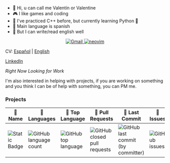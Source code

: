 - 👋 Hi, u can call me Valentín or Valentine
- 🎮 I like games and coding
- 🌱 I've practiced C++ before, but currently learning Python 🐍
- 💬 Main language is spanish
- 📃 But I can write/read english well


<section >
     <div id="badges" align="center">
        <a href="mailto:minenaga1@gmail.com">
          <img src="https://img.shields.io/badge/Gmail-FFFFFF?style=for-the-badge&logo=gmail&logoColor=red" alt="Gmail"/>
        </a>
         <a href="https://drive.google.com/file/d/1Fu1xF_cD91jCwQR8hX77DTnINzC6IMhF/view?usp=drive_link">
          <img src="https://img.shields.io/badge/My NeoVim Set Up-%2357A143.svg?&style=for-the-badge&logo=neovim&logoColor=white" alt="neovim"/>
        </a>
    </div>
</section>

CV: [Español](https://drive.google.com/file/d/1Fu1xF_cD91jCwQR8hX77DTnINzC6IMhF/view?usp=drive_link "Español") | [English](https://drive.google.com/file/d/1xadFV904R3X7uNge3gKw5caU6wYEIf1p/view?usp=drive_link)

[LinkedIn](https://www.linkedin.com/in/luis-chópite-105533183/)

*Right Now Looking for Work*

I'm also interested in helping with projects, if you are working on something and you think I can be of help with something, you can PM me.


   <h3>Projects</h3>
  
  |📌 Name |📌 Languages |📌 Top Language |📌  Pull Requests |📌 Last Commit |📌 Issues |
  |-------------|----------|---------------|----------------|-----------|---------|
  |![Static Badge](https://img.shields.io/badge/Tuttli-Discord_bot-darkgreen) | ![GitHub language count](https://img.shields.io/github/languages/count/ZeloZalis/Tuttli_pycord?color=blue) |![GitHub top language](https://img.shields.io/github/languages/top/ZeloZalis/Tuttli_pycord?color=yellow)|![GitHub closed pull requests](https://img.shields.io/github/issues-pr-closed/ZeloZalis/Tuttli_pycord?color=red)|![GitHub last commit (by committer)](https://img.shields.io/github/last-commit/ZeloZalis/Tuttli_pycord) | ![GitHub issues](https://img.shields.io/github/issues/ZeloZalis/Tuttli_pycord?color=red)|







<!---
ZeloZalis/ZeloZalis is a ✨ special ✨ repository because its `README.md` (this file) appears on your GitHub profile.
You can click the Preview link to take a look at your changes.
--->
